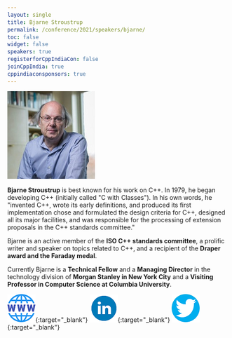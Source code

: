 ```yaml
---
layout: single
title: Bjarne Stroustrup
permalink: /conference/2021/speakers/bjarne/
toc: false
widget: false
speakers: true
registerforCppIndiaCon: false
joinCppIndia: true
cppindiaconsponsors: true
---
```


![Bjarne Stroustrup](/conference/2021/graphics/bjarne.jpg "Bjarne Stroustrup")


**Bjarne Stroustrup** is best known for his work on C++. In 1979, he began developing C++ (initially called "C with Classes"). In his own words, he "invented C++, wrote its early definitions, and produced its first implementation chose and formulated the design criteria for C++, designed all its major facilities, and was responsible for the processing of extension proposals in the C++ standards committee."

Bjarne is an active member of the **ISO C++ standards committee**, a prolific writer and speaker on topics related to C++, and a recipient of the **Draper award and the Faraday medal**.

Currently Bjarne is a **Technical Fellow** and a **Managing Director** in the technology division of **Morgan Stanley in New York City** and a **Visiting Professor in Computer Science at Columbia University**.

[![Bjarne Stroustrup](/assets/images/www.png "Bjarne Stroustrup")](https://stroustrup.com/){:target="_blank"}
[![Bjarne Stroustrup](/assets/images/linkedin.png "Bjarne Stroustrup")](https://www.linkedin.com/in/bjarnestroustrup/){:target="_blank"}
[![Bjarne Stroustrup](/assets/images/twitter.png "Bjarne Stroustrup")](https://twitter.com/stroustrup){:target="_blank"}
